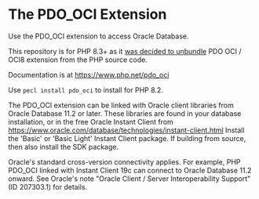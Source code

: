 # The PDO_OCI Extension

Use the PDO_OCI extension to access Oracle Database.

This repository is for PHP 8.3+ as it [was decided to unbundle](https://wiki.php.net/rfc/unbundle_imap_pspell_oci8) PDO OCI / OCI8 extension from the PHP source code.

Documentation is at https://www.php.net/pdo_oci

Use `pecl install pdo_oci` to install for PHP 8.2.

The PDO_OCI extension can be linked with Oracle client libraries from Oracle
Database 11.2 or later.  These libraries are found in your database
installation, or in the free Oracle Instant Client from
https://www.oracle.com/database/technologies/instant-client.html
Install the 'Basic' or 'Basic Light' Instant Client package. If building from
source, then also install the SDK package.

Oracle's standard cross-version connectivity applies.  For example, PHP PDO_OCI
linked with Instant Client 19c can connect to Oracle Database 11.2 onward.  See
Oracle's note "Oracle Client / Server Interoperability Support" (ID 207303.1)
for details.
